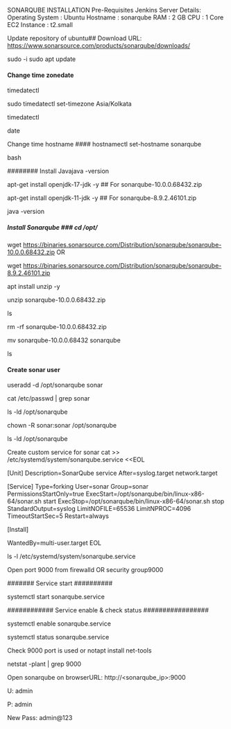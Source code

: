 SONARQUBE INSTALLATION
Pre-Requisites
Jenkins Server Details:
Operating System     : Ubuntu
Hostname             : sonarqube
RAM                  : 2 GB
CPU                  : 1 Core
EC2 Instance         : t2.small

Update repository of ubuntu## Download URL:  https://www.sonarsource.com/products/sonarqube/downloads/

sudo -i
sudo apt update

#### Change time zonedate

timedatectl

sudo timedatectl set-timezone Asia/Kolkata 

timedatectl

date

Change time hostname ####   hostnamectl set-hostname sonarqube

bash

########   Install Javajava -version

apt-get install openjdk-17-jdk -y       ## For sonarqube-10.0.0.68432.zip

apt-get install openjdk-11-jdk -y       ## For sonarqube-8.9.2.46101.zip

java -version         

#####   Install Sonarqube ###  cd /opt/

wget https://binaries.sonarsource.com/Distribution/sonarqube/sonarqube-10.0.0.68432.zip
OR

wget https://binaries.sonarsource.com/Distribution/sonarqube/sonarqube-8.9.2.46101.zip

apt install unzip -y

unzip sonarqube-10.0.0.68432.zip

ls

rm -rf sonarqube-10.0.0.68432.zip

mv sonarqube-10.0.0.68432 sonarqube

ls

#### Create sonar user #############

useradd -d /opt/sonarqube sonar

cat /etc/passwd | grep sonar

ls -ld /opt/sonarqube

chown -R sonar:sonar /opt/sonarqube

ls -ld /opt/sonarqube

Create custom service for sonar cat >> /etc/systemd/system/sonarqube.service <<EOL

[Unit]
Description=SonarQube service
After=syslog.target network.target

[Service]
Type=forking
User=sonar
Group=sonar
PermissionsStartOnly=true
ExecStart=/opt/sonarqube/bin/linux-x86-64/sonar.sh start 
ExecStop=/opt/sonarqube/bin/linux-x86-64/sonar.sh stop
StandardOutput=syslog
LimitNOFILE=65536
LimitNPROC=4096
TimeoutStartSec=5
Restart=always

[Install]

WantedBy=multi-user.target
EOL


ls -l /etc/systemd/system/sonarqube.service

Open port 9000 from firewalld OR security group9000

 ####### Service start ##########

systemctl start sonarqube.service

############ Service enable & check status  #################

systemctl enable sonarqube.service

systemctl status sonarqube.service

Check 9000 port is used or notapt install net-tools

netstat -plant | grep 9000

Open sonarqube on browserURL:   http://<sonarqube_ip>:9000

U: admin

P: admin

New Pass: admin@123
